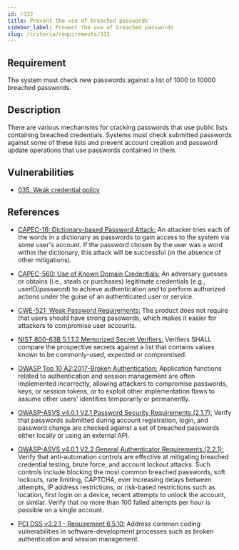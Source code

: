 ```yaml
---
id: r332
title: Prevent the use of breached passwords
sidebar_label: Prevent the use of breached passwords
slug: /criteria/requirements/332
---
```


## Requirement

The system must check new passwords
against a list of 1000 to 10000 breached passwords.

## Description

There are various mechanisms
for cracking passwords
that use public lists
containing breached credentials.
Systems must check submitted passwords
against some of these lists
and prevent account creation
and password update operations
that use passwords contained in them.

## Vulnerabilities

- [035. Weak credential policy](/criteria/vulnerabilities/035)

## References

- [CAPEC-16: Dictionary-based Password Attack:](http://capec.mitre.org/data/definitions/16.html)
An attacker tries each of the words
in a dictionary as passwords
to gain access to the system
via some user's account.
If the password chosen by the user
was a word within the dictionary,
this attack will be successful
(in the absence of other mitigations).

- [CAPEC-560: Use of Known Domain Credentials:](http://capec.mitre.org/data/definitions/560.html)
An adversary guesses
or obtains (i.e., steals or purchases)
legitimate credentials (e.g., userID/password)
to achieve authentication
and to perform authorized actions
under the guise of an authenticated user
or service.

- [CWE-521: Weak Password Requirements:](https://cwe.mitre.org/data/definitions/521.html)
The product does not require
that users should have strong passwords,
which makes it easier for attackers
to compromise user accounts.

- [NIST 800-63B 5.1.1.2 Memorized Secret Verifiers:](https://pages.nist.gov/800-63-3/sp800-63b.html)
Verifiers SHALL compare the prospective secrets
against a list that contains
values known to be commonly-used,
expected or compromised.

- [OWASP Top 10 A2:2017-Broken Authentication:](https://owasp.org/www-project-top-ten/OWASP_Top_Ten_2017/Top_10-2017_A2-Broken_Authentication)
Application functions related to authentication
and session management
are often implemented incorrectly,
allowing attackers to compromise passwords,
keys, or session tokens,
or to exploit other implementation flaws
to assume other users' identities
temporarily or permanently.

- [OWASP-ASVS v4.0.1 V2.1 Password Security Requirements.(2.1.7):](https://owasp.org/www-pdf-archive/OWASP_Application_Security_Verification_Standard_4.0-en.pdf)
Verify that passwords submitted
during account registration, login,
and password change
are checked against a set of breached passwords
either locally or using an external API.

- [OWASP-ASVS v4.0.1 V2.2 General Authenticator Requirements.(2.2.1):](https://owasp.org/www-pdf-archive/OWASP_Application_Security_Verification_Standard_4.0-en.pdf)
Verify that anti-automation controls
are effective at mitigating breached
credential testing, brute force,
and account lockout attacks.
Such controls include blocking
the most common breached passwords,
soft lockouts, rate limiting, CAPTCHA,
ever increasing delays between attempts,
IP address restrictions,
or risk-based restrictions such as location,
first login on a device,
recent attempts to unlock the account,
or similar.
Verify that no more than 100
failed attempts per hour is possible
on a single account.

- [PCI DSS v3.2.1 - Requirement 6.5.10:](https://www.pcisecuritystandards.org/documents/PCI_DSS_v3-2-1.pdf)
Address common coding vulnerabilities
in software-development processes
such as broken authentication
and session management.
